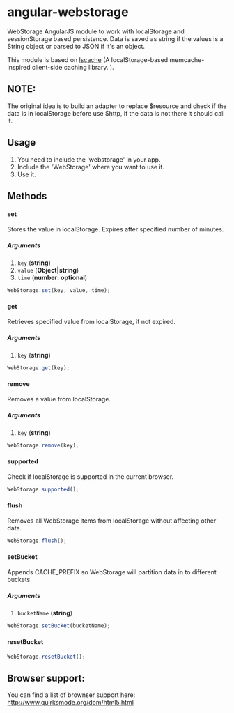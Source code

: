 angular-webstorage
==================

WebStorage AngularJS module to work with localStorage and sessionStorage based persistence. Data is saved as string if the values is a String object or parsed to JSON if it's an object.

This module is based on [lscache](http://github.com/pamelafox/lscache) (A localStorage-based memcache-inspired client-side caching library. ).


NOTE:
----
The original idea is to build an adapter to replace $resource and check if the data is in localStorage before use $http, if the data is not there it should call it.


Usage
-----
 1. You need to include the 'webstorage' in your app.
 2. Include the 'WebStorage' where you want to use it.
 3. Use it.

Methods
-------
#### set
Stores the value in localStorage. Expires after specified number of minutes.
##### Arguments
1. `key` (**string**)
2. `value` (**Object|string**)
3. `time` (**number: optional**)

```js
WebStorage.set(key, value, time);
```
#### get
Retrieves specified value from localStorage, if not expired.
##### Arguments
1. `key` (**string**)

```js
WebStorage.get(key);
```

#### remove
Removes a value from localStorage.
##### Arguments
1. `key` (**string**)

```js
WebStorage.remove(key);
```

#### supported
Check if localStorage is supported in the current browser.

```js
WebStorage.supported();
```

#### flush
Removes all WebStorage items from localStorage without affecting other data.

```js
WebStorage.flush();
```

#### setBucket
Appends CACHE_PREFIX so WebStorage will partition data in to different buckets
##### Arguments
1. `bucketName` (**string**)

```js
WebStorage.setBucket(bucketName);
```

#### resetBucket

```js
WebStorage.resetBucket();
```





Browser support:
---------------
You can find a list of brownser support here: http://www.quirksmode.org/dom/html5.html